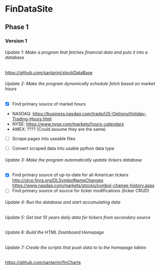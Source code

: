 # FinDataSite

## Phase 1

### Version 1

###### Update 1: Make a program that fetches financial data and puts it into a database

https://github.com/santarini/stockDataBase

###### Update 2: Make the program dynamically schedule fetch based on market hours
- [x] Find primary source of market hours
* NASDAQ: https://business.nasdaq.com/trade/US-Options/Holiday-Trading-Hours.html
* NYSE: https://www.nyse.com/markets/hours-calendars
* AMEX: ???? (Could assume they are the same)
- [ ] Scrape pages into useable files
- [ ] Convert scraped data into usable python data type


###### Update 3: Make the program automatically update tickers database

- [x] Find primary source of up-to-date for all American tickers
http://otce.finra.org/DLSymbolNameChanges
https://www.nasdaq.com/markets/stocks/symbol-change-history.aspx
- [ ] Find primary source of source for ticker modifications (ticker CRUD)

###### Update 4: Run the database and start accumulating data

###### Update 5: Get last 10 years daily data for tickers from secondary source

###### Update 6: Build the HTML Dashboard Homepage

###### Update 7: Create the scripts that push data to to the homepage tables

https://github.com/santarini/finCharts
